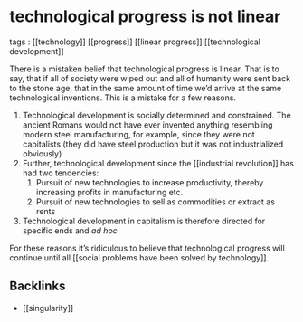 # technological progress is not linear

tags
: [[technology]] [[progress]] [[linear progress]] [[technological development]]

There is a mistaken belief that technological progress is linear. That is to say, that if all of society were wiped out and all of humanity were sent back to the stone age, that in the same amount of time we&rsquo;d arrive at the same technological inventions. This is a mistake for a few reasons.

1.  Technological development is socially determined and constrained. The ancient Romans would not have ever invented anything resembling modern steel manufacturing, for example, since they were not capitalists (they did have steel production but it was not industrialized obviously)
2.  Further, technological development since the [[industrial revolution]] has had two tendencies:
    1.  Pursuit of new technologies to increase productivity, thereby increasing profits in manufacturing etc.
    2.  Pursuit of new technologies to sell as commodities or extract as rents
3.  Technological development in capitalism is therefore directed for specific ends and _ad hoc_

For these reasons it&rsquo;s ridiculous to believe that technological progress will continue until all [[social problems have been solved by technology]].


<a id="orgb18ed49"></a>

## Backlinks

-   [[singularity]]
